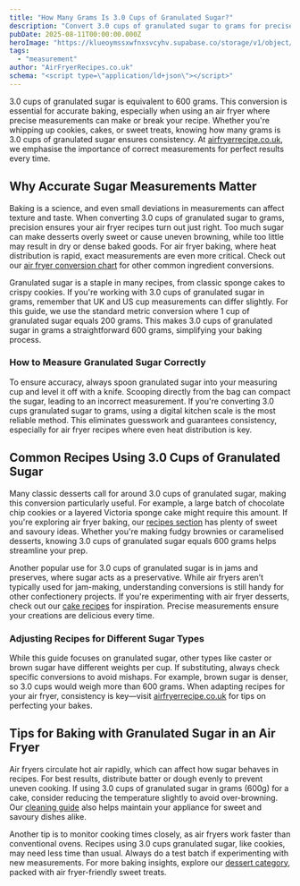 ```yaml
---
title: "How Many Grams Is 3.0 Cups of Granulated Sugar?"
description: "Convert 3.0 cups of granulated sugar to grams for precise baking with this easy guide. Perfect for air fryer recipes!"
pubDate: 2025-08-11T00:00:00.000Z
heroImage: "https://klueoymssxwfnxsvcyhv.supabase.co/storage/v1/object/public/md/how-many-grams-is-3-cups-granulated-sugar-710aeda9.webp"
tags:
  - "measurement"
author: "AirFryerRecipes.co.uk"
schema: "<script type=\"application/ld+json\"></script>"
---
```


<p>3.0 cups of granulated sugar is equivalent to 600 grams. This conversion is essential for accurate baking, especially when using an air fryer where precise measurements can make or break your recipe. Whether you're whipping up cookies, cakes, or sweet treats, knowing how many grams is 3.0 cups of granulated sugar ensures consistency. At <a href=https://www.airfryerrecipe.co.uk>airfryerrecipe.co.uk</a>, we emphasise the importance of correct measurements for perfect results every time.</p>  

<h2>Why Accurate Sugar Measurements Matter</h2>  
<p>Baking is a science, and even small deviations in measurements can affect texture and taste. When converting 3.0 cups of granulated sugar to grams, precision ensures your air fryer recipes turn out just right. Too much sugar can make desserts overly sweet or cause uneven browning, while too little may result in dry or dense baked goods. For air fryer baking, where heat distribution is rapid, exact measurements are even more critical. Check out our <a href=https://www.airfryerrecipe.co.uk/air-fryer-conversion-chart>air fryer conversion chart</a> for other common ingredient conversions.</p>  

<p>Granulated sugar is a staple in many recipes, from classic sponge cakes to crispy cookies. If you're working with 3.0 cups of granulated sugar in grams, remember that UK and US cup measurements can differ slightly. For this guide, we use the standard metric conversion where 1 cup of granulated sugar equals 200 grams. This makes 3.0 cups of granulated sugar in grams a straightforward 600 grams, simplifying your baking process.</p>  

<h3>How to Measure Granulated Sugar Correctly</h3>  
<p>To ensure accuracy, always spoon granulated sugar into your measuring cup and level it off with a knife. Scooping directly from the bag can compact the sugar, leading to an incorrect measurement. If you're converting 3.0 cups granulated sugar to grams, using a digital kitchen scale is the most reliable method. This eliminates guesswork and guarantees consistency, especially for air fryer recipes where even heat distribution is key.</p>  

<h2>Common Recipes Using 3.0 Cups of Granulated Sugar</h2>  
<p>Many classic desserts call for around 3.0 cups of granulated sugar, making this conversion particularly useful. For example, a large batch of chocolate chip cookies or a layered Victoria sponge cake might require this amount. If you're exploring air fryer baking, our <a href=https://www.airfryerrecipe.co.uk/recipes>recipes section</a> has plenty of sweet and savoury ideas. Whether you're making fudgy brownies or caramelised desserts, knowing 3.0 cups of granulated sugar equals 600 grams helps streamline your prep.</p>  

<p>Another popular use for 3.0 cups of granulated sugar is in jams and preserves, where sugar acts as a preservative. While air fryers aren’t typically used for jam-making, understanding conversions is still handy for other confectionery projects. If you're experimenting with air fryer desserts, check out our <a href=https://www.airfryerrecipe.co.uk/recipe-category/cakes>cake recipes</a> for inspiration. Precise measurements ensure your creations are delicious every time.</p>  

<h3>Adjusting Recipes for Different Sugar Types</h3>  
<p>While this guide focuses on granulated sugar, other types like caster or brown sugar have different weights per cup. If substituting, always check specific conversions to avoid mishaps. For example, brown sugar is denser, so 3.0 cups would weigh more than 600 grams. When adapting recipes for your air fryer, consistency is key—visit <a href=https://www.airfryerrecipe.co.uk>airfryerrecipe.co.uk</a> for tips on perfecting your bakes.</p>  

<h2>Tips for Baking with Granulated Sugar in an Air Fryer</h2>  
<p>Air fryers circulate hot air rapidly, which can affect how sugar behaves in recipes. For best results, distribute batter or dough evenly to prevent uneven cooking. If using 3.0 cups of granulated sugar in grams (600g) for a cake, consider reducing the temperature slightly to avoid over-browning. Our <a href=https://www.airfryerrecipe.co.uk/air-fryer-cleaner>cleaning guide</a> also helps maintain your appliance for sweet and savoury dishes alike.</p>  

<p>Another tip is to monitor cooking times closely, as air fryers work faster than conventional ovens. Recipes using 3.0 cups granulated sugar, like cookies, may need less time than usual. Always do a test batch if experimenting with new measurements. For more baking insights, explore our <a href=https://www.airfryerrecipe.co.uk/recipe-category/dessert>dessert category</a>, packed with air fryer-friendly sweet treats.</p>